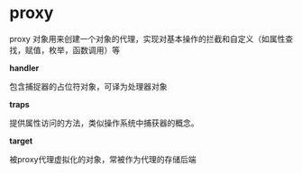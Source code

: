 # proxy 

proxy 对象用来创建一个对象的代理，实现对基本操作的拦截和自定义（如属性查找，赋值，枚举，函数调用）等





**handler**

包含捕捉器的占位符对象，可译为处理器对象

**traps**

提供属性访问的方法，类似操作系统中捕获器的概念。

**target**

被proxy代理虚拟化的对象，常被作为代理的存储后端